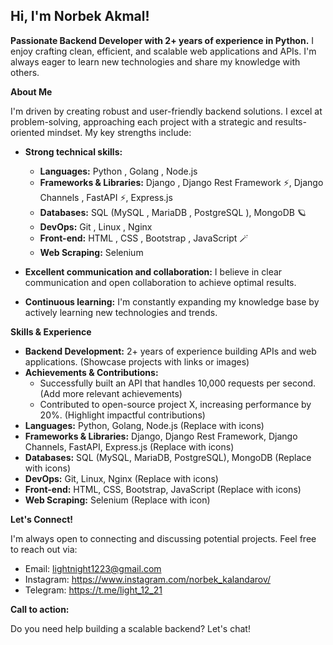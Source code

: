 ## Hi, I'm Norbek Akmal!



**Passionate Backend Developer with 2+ years of experience in Python.** I enjoy crafting clean, efficient, and scalable web applications and APIs. I'm always eager to learn new technologies and share my knowledge with others.

**About Me**

I'm driven by creating robust and user-friendly backend solutions. I excel at problem-solving, approaching each project with a strategic and results-oriented mindset. My key strengths include:

* **Strong technical skills:**
    * **Languages:** Python , Golang , Node.js 
    * **Frameworks & Libraries:** Django , Django Rest Framework ⚡, Django Channels , FastAPI ⚡️, Express.js 
    * **Databases:** SQL (MySQL , MariaDB , PostgreSQL ), MongoDB 🪐
    * **DevOps:** Git , Linux , Nginx 
    * **Front-end:** HTML , CSS , Bootstrap , JavaScript 🪄
    * **Web Scraping:** Selenium 

* **Excellent communication and collaboration:** I believe in clear communication and open collaboration to achieve optimal results.
* **Continuous learning:** I'm constantly expanding my knowledge base by actively learning new technologies and trends.

**Skills & Experience**

* **Backend Development:** 2+ years of experience building APIs and web applications. (Showcase projects with links or images)
* **Achievements & Contributions:**
    * Successfully built an API that handles 10,000 requests per second. (Add more relevant achievements)
    * Contributed to open-source project X, increasing performance by 20%. (Highlight impactful contributions)
* **Languages:** Python, Golang, Node.js (Replace with icons)
* **Frameworks & Libraries:** Django, Django Rest Framework, Django Channels, FastAPI, Express.js (Replace with icons)
* **Databases:** SQL (MySQL, MariaDB, PostgreSQL), MongoDB (Replace with icons)
* **DevOps:** Git, Linux, Nginx (Replace with icons)
* **Front-end:** HTML, CSS, Bootstrap, JavaScript (Replace with icons)
* **Web Scraping:** Selenium (Replace with icon)

**Let's Connect!**

I'm always open to connecting and discussing potential projects. Feel free to reach out via:

* Email: lightnight1223@gmail.com
* Instagram: https://www.instagram.com/norbek_kalandarov/
* Telegram: https://t.me/light_12_21

**Call to action:**

Do you need help building a scalable backend? Let's chat! 
